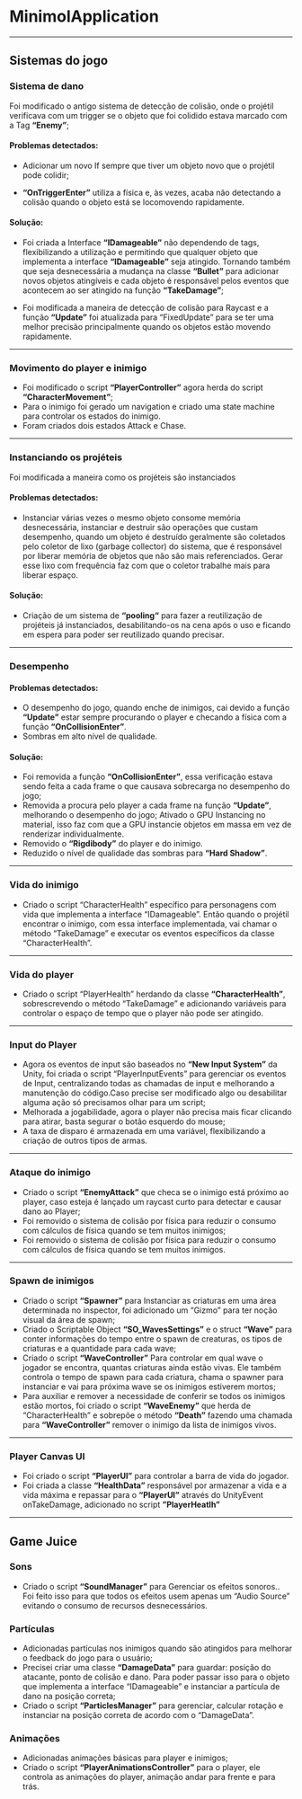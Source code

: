 # MinimolApplication
---
## __Sistemas do jogo__

### __Sistema de dano__ 
Foi modificado o antigo sistema de detecção de colisão, onde o projétil verificava com um trigger se o objeto que foi colidido estava marcado com a Tag __“Enemy”__;

#### __Problemas detectados:__
- Adicionar um novo If sempre que tiver um objeto novo que o projétil pode colidir;

- __“OnTriggerEnter”__ utiliza a física e, às vezes, acaba não detectando a colisão quando o objeto está se locomovendo rapidamente.

#### __Solução:__

- Foi criada a Interface __“IDamageable”__ não dependendo de tags, flexibilizando a utilização e permitindo que qualquer objeto que implementa a interface __“IDamageable”__ seja atingido. Tornando também que seja desnecessária a mudança na classe __“Bullet”__ para adicionar novos objetos atingíveis e cada objeto é responsável pelos eventos que acontecem ao ser atingido na função __“TakeDamage”__;

- Foi modificada a maneira de detecção de colisão para Raycast e a função __“Update”__ foi atualizada para “FixedUpdate” para se ter uma melhor precisão principalmente quando os objetos estão movendo rapidamente.

---
### __Movimento do player e inimigo__
- Foi modificado o script __“PlayerController”__ agora herda do script __“CharacterMovement”__;
- Para o inimigo foi gerado um navigation e criado uma state machine para controlar os estados do inimigo.
- Foram criados dois estados Attack e Chase.

---

### __Instanciando os projéteis__
Foi modificada a maneira como os projéteis são instanciados
	
#### __Problemas detectados:__
- Instanciar várias vezes o mesmo objeto consome memória desnecessária, instanciar e destruir são operações que custam desempenho, quando um objeto é destruído geralmente são coletados pelo coletor de lixo (garbage collector) do sistema, que é responsável por liberar memória de objetos que não são mais referenciados. Gerar esse lixo com frequência faz com que o coletor trabalhe mais para liberar espaço.

#### __Solução:__
- Criação de um sistema de __“pooling“__ para fazer a reutilização de projéteis já instanciados, desabilitando-os na cena após o uso e ficando em espera para poder ser reutilizado quando precisar.

---

### __Desempenho__

#### __Problemas detectados:__
- O desempenho do jogo, quando enche de inimigos, cai devido a função __“Update”__ estar sempre procurando o player e checando a física com a função __“OnCollisionEnter”__.
- Sombras em alto nível de qualidade.

#### __Solução:__
- Foi removida a função __“OnCollisionEnter”__, essa verificação estava sendo feita a cada frame o que causava sobrecarga no desempenho do jogo;
- Removida a procura pelo player a cada frame na função __“Update”__, melhorando o desempenho do jogo;
Ativado o GPU Instancing no material, isso faz com que a GPU instancie objetos em massa em vez de renderizar individualmente.
- Removido o __“Rigdibody”__ do player e do inimigo.
- Reduzido o nível de qualidade das sombras para __“Hard Shadow”__.

---

### __Vida do inimigo__
- Criado o script “CharacterHealth” específico para personagens com vida que implementa a interface “IDamageable”. Então quando o projétil encontrar o inimigo, com essa interface implementada, vai chamar o método “TakeDamage” e executar os eventos específicos da classe “CharacterHealth”.

---

### __Vida do player__
- Criado o script “PlayerHealth” herdando da classe __“CharacterHealth”__, sobrescrevendo o método “TakeDamage” e adicionando variáveis para controlar o espaço de tempo que o player não pode ser atingido.

---

### __Input do Player__
- Agora os eventos de input são baseados no __“New Input System”__ da Unity, foi criada o script “PlayerInputEvents” para gerenciar os eventos de Input, centralizando todas as chamadas de input e melhorando a manutenção do código.Caso precise ser modificado algo ou desabilitar alguma ação só precisamos olhar para um script;
- Melhorada a jogabilidade, agora o player não precisa mais ficar clicando para atirar, basta segurar o botão esquerdo do mouse;
- A taxa de disparo é armazenada em uma variável, flexibilizando a criação de outros tipos de armas.


---

### __Ataque do inimigo__
- Criado o script __“EnemyAttack”__ que checa se o inimigo está próximo ao player, caso esteja é lançado um raycast curto para detectar e causar dano ao Player;
- Foi removido o sistema de colisão por física para reduzir o consumo com cálculos de física quando se tem muitos inimigos;
- Foi removido o sistema de colisão por física para reduzir o consumo com cálculos de física quando se tem muitos inimigos.

---

### __Spawn de inimigos__
- Criado o script __“Spawner”__ para Instanciar as criaturas em uma área determinada no inspector, foi adicionado um “Gizmo” para ter noção visual da área de spawn;
- Criado o Scriptable Object __“SO_WavesSettings”__ e o struct __“Wave”__ para conter informações do tempo entre o spawn de creaturas, os tipos de criaturas e a quantidade para cada wave;
- Criado o script __“WaveController”__ Para controlar em qual wave o jogador se encontra, quantas criaturas ainda estão vivas. Ele também controla o tempo de spawn para cada criatura, chama o spawner para instanciar e vai para próxima wave se os inimigos estiverem mortos;
- Para auxiliar e remover a necessidade de conferir se todos os inimigos estão mortos, foi criado o script __“WaveEnemy”__ que herda de “CharacterHealth” e sobrepõe o método __“Death”__ fazendo uma chamada para __“WaveController”__ remover o inimigo da lista de inimigos vivos.

---

### __Player Canvas UI__
- Foi criado o script __“PlayerUI”__ para controlar a barra de vida do jogador.
- Foi criada a classe __“HealthData”__ responsável por armazenar a vida e a vida máxima e repassar para o __“PlayerUI”__ através do UnityEvent onTakeDamage, adicionado no script __”PlayerHeatlh”__

---

## __Game Juice__ 

### __Sons__
- Criado o script __“SoundManager”__ para Gerenciar os efeitos sonoros.. Foi feito isso para que todos os efeitos usem apenas um “Audio Source” evitando o consumo de recursos desnecessários.

### __Partículas__
- Adicionadas partículas nos inimigos quando são atingidos para melhorar o feedback do jogo para o usuário;
- Precisei criar uma classe __“DamageData”__ para guardar: posição do atacante, ponto de colisão e dano. Para poder passar isso para o objeto que implementa a interface “IDamageable” e instanciar a partícula de dano na posição correta;
- Criado o script __“ParticlesManager”__ para gerenciar, calcular rotação e instanciar na posição correta de acordo com o “DamageData”. 

### __Animações__
- Adicionadas animações básicas para player e inimigos;
- Criado o script __“PlayerAnimationsController”__ para o player, ele controla as animações do player, animação andar para frente e para trás.